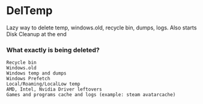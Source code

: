 # DelTemp
Lazy way to delete temp, windows.old, recycle bin, dumps, logs. Also starts Disk Cleanup at the end
### What exactly is being deleted?
```
Recycle bin
Windows.old
Windows temp and dumps
Windows Prefetch
Local/Roaming/LocalLow temp
AMD, Intel, Nvidia Driver leftovers
Games and programs cache and logs (example: steam avatarcache)
```

